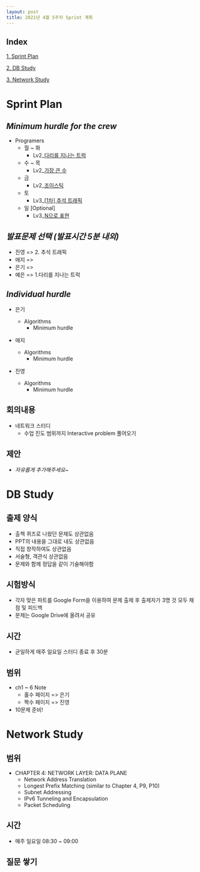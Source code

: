 ```yaml
---
layout: post
title: 2021년 4월 5주차 Sprint 계획
---
```


## Index

[1. Sprint Plan](#Sprint-Plan)

[2. DB Study](#DB-Study)

[3. Network Study](#Network-Study)

# Sprint Plan

## _Minimum hurdle for the crew_

- Programers
  - 월 ~ 화
    - Lv2\_[다리를 지나는 트럭](https://programmers.co.kr/learn/courses/30/lessons/42583)
  - 수 ~ 목
    - Lv2\_[가장 큰 수](https://programmers.co.kr/learn/courses/30/lessons/42746)
  - 금
    - Lv2\_[조이스틱](https://programmers.co.kr/learn/courses/30/lessons/42860)
  - 토
    - Lv3\_[[1차\] 추석 트래픽](https://programmers.co.kr/learn/courses/30/lessons/17676)
  - 일 [Optional]
    - Lv3\_[N으로 표현](https://programmers.co.kr/learn/courses/30/lessons/42895)

## _발표문제 선택 (발표시간 5분 내외)_

- 진영 => 2. 추석 트래픽
- 애지 =>
- 은기 => 
- 예은 => 1.다리를 지나는 트럭

## _Individual hurdle_

- 은기

  - Algorithms
    - Minimum hurdle

- 애지

  - Algorithms
    - Minimum hurdle

- 진영

  - Algorithms
    - Minimum hurdle

## 회의내용

- 네트워크 스터디
  - 수업 진도 범위까지 Interactive problem 풀어오기

## 제안

- _자유롭게 추가해주세요~_

# DB Study

## 출제 양식

- 출첵 퀴즈로 나왔던 문제도 상관없음
- PPT의 내용을 그대로 내도 상관없음
- 직접 창작하여도 상관없음
- 서술형, 객관식 상관없음
- 문제와 함께 정답을 같이 기술해야함

## 시험방식

- 각자 맞은 파트를 Google Form을 이용하여 문제 출제 후 출제자가 3명 것 모두 채점 및 피드백
- 문제는 Google Drive에 올려서 공유

## 시간

- 균일하게 매주 일요일 스터디 종료 후 30분

## 범위

- ch1 ~ 6 Note
  - 홀수 페이지 => 은기
  - 짝수 페이지 => 진영
- 10문제 준비!

# Network Study

## 범위

- CHAPTER 4: NETWORK LAYER: DATA PLANE
  - Network Address Translation
  - Longest Prefix Matching (similar to Chapter 4, P9, P10)
  - Subnet Addressing
  - IPv6 Tunneling and Encapsulation
  - Packet Scheduling

## 시간

- 매주 일요일 08:30 ~ 09:00

## 질문 쌓기